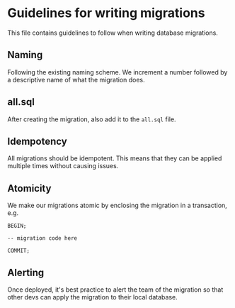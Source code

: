 # Guidelines for writing migrations

This file contains guidelines to follow when writing database migrations.

## Naming

Following the existing naming scheme. We increment a number followed by a descriptive name of what the migration does.

## all.sql

After creating the migration, also add it to the `all.sql` file.

## Idempotency

All migrations should be idempotent. This means that they can be applied multiple times without causing issues.

## Atomicity

We make our migrations atomic by enclosing the migration in a transaction, e.g.

```
BEGIN;

-- migration code here

COMMIT;
```

## Alerting

Once deployed, it's best practice to alert the team of the migration so that other devs can apply the migration to their local database.
